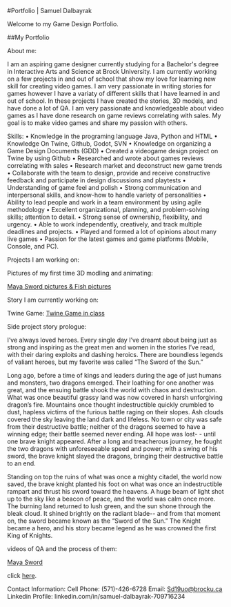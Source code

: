 #Portfolio | Samuel Dalbayrak

 Welcome to my Game Design Portfolio.
 
 ##My Portfolio

 About me:
 
I am an aspiring game designer currently studying for a Bachelor's degree in Interactive Arts and Science at Brock University. I am currently working on a few projects in and out of school that show my love for learning new skill for creating video games. I am very passionate in writing stories for games however I have a variaty of different skills that I have learned in and out of school. In these projects I have created the stories, 3D models, and have done a lot of QA. I am very passionate and knowledgeable about video games as I have done research on game reviews correlating with sales. My goal is to make video games and share my passion with others.

Skills:
 • Knowledge in the programing language Java, Python and HTML
 • Knowledge On Twine, Github, Godot, SVN
 • Knowledge on organizing a Game Design Documents (GDD)
 • Created a videogame design project on Twine by using Github
 • Researched and wrote about games reviews correlating with sales
 • Research market and deconstruct new game trends
 • Collaborate with the team to design, provide and receive constructive feedback and participate in design discussions and playtests
 • Understanding of game feel and polish
 • Strong communication and interpersonal skills, and know-how to handle variety of personalities
 • Ability to lead people and work in a team environment by using agile methodology
 • Excellent organizational, planning, and problem-solving skills; attention to detail.
 • Strong sense of ownership, flexibility, and urgency.
 • Able to work independently, creatively, and track multiple deadlines and projects.
 • Played and formed a lot of opinions about many live games
 • Passion for the latest games and game platforms (Mobile, Console, and PC).


Projects I am working on:

Pictures of my first time 3D modling and animating:
 
 <a href = "https://github.com/Samuelbly/Portfolio/wiki/3D-Modeling">Maya Sword pictures & Fish pictures</a>

Story I am currently working on:
 
 Twine Game:
  [Twine Game in class](https://samuelbly.github.io/IASC-1p04/final_build/IASC%201P04%20Game%20Prototype%20Tunnels%20of%20Light_FinalBuild10.html)

 Side project story prologue:

 I’ve always loved heroes. Every single day I’ve dreamt about being just as strong and inspiring as the great men and women in the stories I’ve read, with their daring exploits and dashing heroics. There are boundless 
 legends of valiant heroes, but my favorite was called “The Sword of the Sun.” 

 Long ago, before a time of kings and leaders during the age of just humans and monsters, two dragons emerged. Their loathing for one another was great, and the ensuing battle shook the world with chaos and destruction. 
 What was once beautiful grassy land was now covered in harsh unforgiving dragon’s fire. Mountains once thought indestructible quickly crumbled to dust, hapless victims of the furious battle raging on their slopes. Ash 
 clouds covered the sky leaving the land dark and lifeless. No town or city was safe from their destructive battle; neither of the dragons seemed to have a winning edge; their battle seemed never ending. All hope was 
 lost- - until one brave knight appeared. After a long and treacherous journey, he fought the two dragons with unforeseeable speed and power; with a swing of his sword, the brave knight slayed the dragons, bringing their 
 destructive battle to an end. 

 Standing on top the ruins of what was once a mighty citadel, the world now saved, the brave knight planted his foot on what was once an indestructible rampart and thrust his sword toward the heavens. A huge beam of light 
 shot up to the sky like a beacon of peace, and the world was calm once more. The burning land returned to lush green, and the sun shone through the bleak cloud. It shined brightly on the radiant blade-- and from that 
 moment on, the sword became known as the “Sword of the Sun.” The Knight became a hero, and his story became legend as he was crowned the first King of Knights. 

 
  

videos of QA and the process of them:



 [Maya Sword](https://github.com/Samuelbly/Portfolio/blob/main/SwordJustincasefile.mb)



 
 
 click [here](https://samuelbly.github.io/Portfolio//Portfolio_builds/Game_Design_Portfolio/Portfolio3.html).

 Contact Information:
Cell Phone: (571)-426-6728
Email: Sd19uo@brocku.ca
Linkedin Profile: linkedin.com/in/samuel-dalbayrak-709716234
